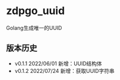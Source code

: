 # zdpgo_uuid

Golang生成唯一的UUID

## 版本历史

- v0.1.1 2022/06/01 新增：UUID结构体
- v0.1.2 2022/07/24 新增：获取UUID字符串